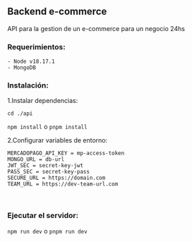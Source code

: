 ## Backend e-commerce

API para la gestion de un e-commerce para un negocio 24hs

### **Requerimientos:**

    - Node v18.17.1
    - MongoDB

### **Instalación:**

1.Instalar dependencias:

`cd ./api`

`npm install` o `pnpm install`

2.Configurar variables de entorno:

```console
MERCADOPAGO_API_KEY = mp-access-token
MONGO_URL = db-url
JWT_SEC = secret-key-jwt
PASS_SEC = secret-key-pass
SECURE_URL = https://domain.com
TEAM_URL = https://dev-team-url.com
```

<br>

### **Ejecutar el servidor:**

`npm run dev` o `pnpm run dev`